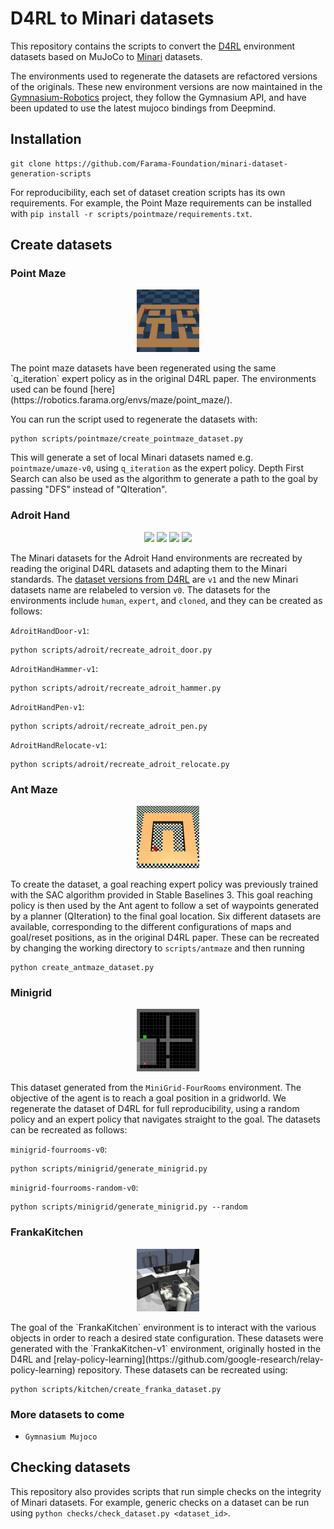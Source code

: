 # D4RL to Minari datasets
This repository contains the scripts to convert the [D4RL](https://github.com/Farama-Foundation/D4RL) environment datasets based on MuJoCo to [Minari](https://github.com/Farama-Foundation/Minari) datasets.

The environments used to regenerate the datasets are refactored versions of the originals. These new environment versions are now maintained in the [Gymnasium-Robotics](https://robotics.farama.org/) project, they follow the Gymnasium API, and have been updated to use the latest mujoco bindings from Deepmind.

## Installation

```
git clone https://github.com/Farama-Foundation/minari-dataset-generation-scripts
```

For reproducibility, each set of dataset creation scripts has its own requirements. For example, the Point Maze requirements can be installed with `pip install -r scripts/pointmaze/requirements.txt`.

## Create datasets
### Point Maze
<p align="center">
  <img src="gifs/pointmaze.gif" width="100" />
</p>
The point maze datasets have been regenerated using the same `q_iteration` expert policy as in the original D4RL paper. The environments used can be found [here](https://robotics.farama.org/envs/maze/point_maze/).

You can run the script used to regenerate the datasets with:
```
python scripts/pointmaze/create_pointmaze_dataset.py
```

This will generate a set of local Minari datasets named e.g. `pointmaze/umaze-v0`, using `q_iteration` as the expert policy. Depth First Search can also be used as the algorithm to generate a path to the goal by passing "DFS" instead of "QIteration".

### Adroit Hand

<p align="center">
  <img src="gifs/door.gif" width="100" />
  <img src="gifs/hammer.gif" width="100" /> 
  <img src="gifs/pen.gif" width="100" />
  <img src="gifs/relocate.gif" width="100" />
</p>


The Minari datasets for the Adroit Hand environments are recreated by reading the original D4RL datasets and adapting them to the Minari standards. The [dataset versions from D4RL](https://github.com/Farama-Foundation/D4RL/wiki/Tasks#adroit) are `v1` and the new Minari datasets name are relabeled to version `v0`. The datasets for the environments include `human`, `expert`, and `cloned`, and they can be created as follows:

`AdroitHandDoor-v1`:
```
python scripts/adroit/recreate_adroit_door.py
```

`AdroitHandHammer-v1`:
```
python scripts/adroit/recreate_adroit_hammer.py
```
`AdroitHandPen-v1`:
```
python scripts/adroit/recreate_adroit_pen.py
```
`AdroitHandRelocate-v1`:
```
python scripts/adroit/recreate_adroit_relocate.py
```

### Ant Maze
<p align="center">
  <img src="gifs/antmaze.gif" width="100" />
</p>

To create the dataset, a goal reaching expert policy was previously trained with the SAC algorithm provided in Stable Baselines 3. This goal reaching policy is then used by the Ant agent to follow a set of waypoints generated by a planner (QIteration) to the final goal location. Six different datasets are available, corresponding to the different configurations of maps and goal/reset positions, as in the original D4RL paper. These can be recreated by changing the working directory to `scripts/antmaze` and then running

```
python create_antmaze_dataset.py
```

### Minigrid
<p align="center">
  <img src="gifs/minigrid.gif" width="100" />
</p>

This dataset generated from the `MiniGrid-FourRooms` environment. The objective of the agent is to reach a goal position in a gridworld. We regenerate the dataset of D4RL for full reproducibility, using a random policy and an expert policy that navigates straight to the goal. The datasets can be recreated as follows:

`minigrid-fourrooms-v0`:

```
python scripts/minigrid/generate_minigrid.py
```

`minigrid-fourrooms-random-v0`:

```
python scripts/minigrid/generate_minigrid.py --random
```

### FrankaKitchen
<p align="center">
  <img src="gifs/kitchen.gif" width="100" />
</p>
The goal of the `FrankaKitchen` environment is to interact with the various objects in order to reach a desired state configuration. These datasets were generated with the `FrankaKitchen-v1` environment, originally hosted in the D4RL and [relay-policy-learning](https://github.com/google-research/relay-policy-learning) repository. These datasets can be recreated using:

```
python scripts/kitchen/create_franka_dataset.py
```


### More datasets to come
* `Gymnasium Mujoco`

## Checking datasets

This repository also provides scripts that run simple checks on the integrity of Minari datasets. For example, generic checks on a dataset can be run using `python checks/check_dataset.py <dataset_id>`.
